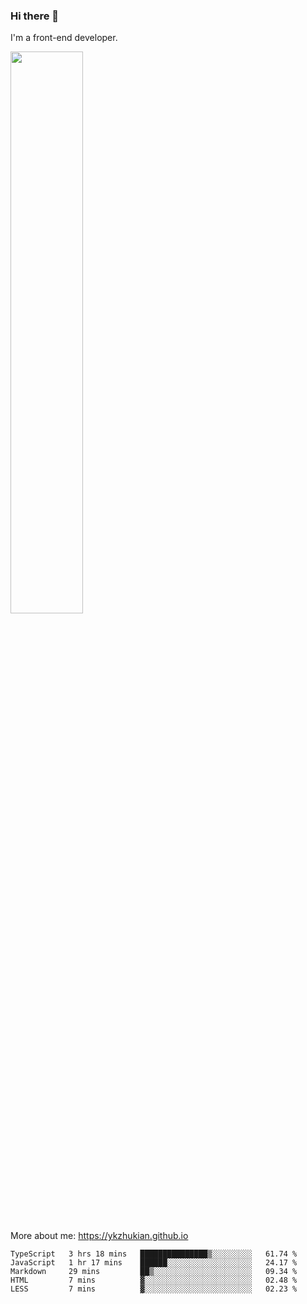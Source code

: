 ### Hi there 👋

I'm a front-end developer.

[<img width="48%" src="https://github-readme-stats.vercel.app/api?username=ykzhukian&show_icons=true&theme=dracula">](https://github.com/anuraghazra/github-readme-stats)

More about me: 
https://ykzhukian.github.io

<!--START_SECTION:waka-->
```text
TypeScript   3 hrs 18 mins   ███████████████▒░░░░░░░░░   61.74 % 
JavaScript   1 hr 17 mins    ██████░░░░░░░░░░░░░░░░░░░   24.17 % 
Markdown     29 mins         ██▒░░░░░░░░░░░░░░░░░░░░░░   09.34 % 
HTML         7 mins          ▓░░░░░░░░░░░░░░░░░░░░░░░░   02.48 % 
LESS         7 mins          ▓░░░░░░░░░░░░░░░░░░░░░░░░   02.23 % 
```
<!--END_SECTION:waka-->
